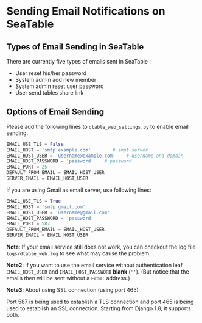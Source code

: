 # Sending Email Notifications on SeaTable

## Types of Email Sending in SeaTable

There are currently five types of emails sent in SeaTable :

* User reset his/her password
* System admin add new member
* System admin reset user password
* User send tables share link

## Options of Email Sending

Please add the following lines to `dtable_web_settings.py` to enable email sending.

```python
EMAIL_USE_TLS = False
EMAIL_HOST = 'smtp.example.com'        # smpt server
EMAIL_HOST_USER = 'username@example.com'    # username and domain
EMAIL_HOST_PASSWORD = 'password'    # password
EMAIL_PORT = 25
DEFAULT_FROM_EMAIL = EMAIL_HOST_USER
SERVER_EMAIL = EMAIL_HOST_USER

```

If you are using Gmail as email server, use following lines:

```python
EMAIL_USE_TLS = True
EMAIL_HOST = 'smtp.gmail.com'
EMAIL_HOST_USER = 'username@gmail.com'
EMAIL_HOST_PASSWORD = 'password'
EMAIL_PORT = 587
DEFAULT_FROM_EMAIL = EMAIL_HOST_USER
SERVER_EMAIL = EMAIL_HOST_USER

```

**Note**: If your email service still does not work, you can checkout the log file `logs/dtable_web.log` to see what may cause the problem. 

**Note2**: If you want to use the email service without authentication leaf `EMAIL_HOST_USER` and `EMAIL_HOST_PASSWORD` **blank** (`''`). (But notice that the emails then will be sent without a `From:` address.)

**Note3**: About using SSL connection (using port 465)

Port 587 is being used to establish a TLS connection and port 465 is being used to establish an SSL connection.  Starting from Django 1.8, it supports both.
